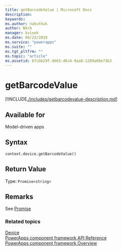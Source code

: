 ```yaml
---
title: getBarcodeValue | Microsoft Docs
description: 
keywords:
ms.author: nabuthuk
author: Nkrb
manager: kvivek
ms.date: 04/23/2019
ms.service: "powerapps"
ms.suite: ""
ms.tgt_pltfrm: ""
ms.topic: "article"
ms.assetid: b7cbb29f-4663-46c4-9aa8-1209a68e73b3
---
```


# getBarcodeValue

[!INCLUDE[./includes/getbarcodevalue-description.md](./includes/getbarcodevalue-description.md)]

## Available for 

Model-driven apps

## Syntax

`context.device.getBarcodeValue()`

## Return Value

Type: `Promise<string>`

## Remarks

See [Promise](https://developer.mozilla.org/docs/Web/JavaScript/Reference/Global_Objects/Promise)


### Related topics

[Device](../device.md)<br/>
[PowerApps component framework API Reference](../../reference/index.md)<br/>
[PowerApps component framework Overview](../../overview.md)